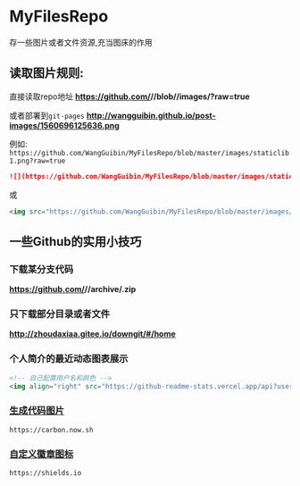 # MyFilesRepo
存一些图片或者文件资源,充当图床的作用

## 读取图片规则:

直接读取repo地址
**https://github.com/<UserName>/<RepoName>/blob/<BranchName>/images/<FileName>?raw=true**

或者部署到`git-pages`
**http://wangguibin.github.io/post-images/1560696125636.png**

例如: 
`https://github.com/WangGuibin/MyFilesRepo/blob/master/images/staticlib1.png?raw=true`

```md
![](https://github.com/WangGuibin/MyFilesRepo/blob/master/images/staticlib1.png?raw=true)

```
或

```html
<img src="https://github.com/WangGuibin/MyFilesRepo/blob/master/images/staticlib1.png?raw=true" alt="" loading="lazy">

```

## 一些Github的实用小技巧
### 下载某分支代码
**https://github.com/<UserName>/<RepoName>/archive/<BranchName>.zip**
### 只下载部分目录或者文件
**http://zhoudaxiaa.gitee.io/downgit/#/home**

### 个人简介的最近动态图表展示
```html
<!-- 自己配置用户名和颜色 -->
<img align="right" src="https://github-readme-stats.vercel.app/api?username=<UserName>&show_icons=true&icon_color=805AD5&text_color=2edfa3&bg_color=ffffff&hide_title=true&title_color=20a0ff" alt="CoderWGB's GitHub Stats">
```
### [生成代码图片](https://carbon.now.sh)
```
https://carbon.now.sh
```
### [自定义徽章图标](https://shields.io)
```
https://shields.io
```

